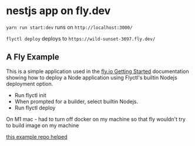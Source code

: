 # nestjs app on fly.dev
`yarn run start:dev` runs on `http://localhost:3000/`

`flyctl deploy` deploys to `https://wild-sunset-3697.fly.dev/`
## A Fly Example

This is a simple application used in the [fly.io Getting Started](https://fly.io/docs/getting-started/node/)  documentation showing how to deploy a Node application using Flyctl's builtin Nodejs deployment option.

* Run flyctl init
* When prompted for a builder, select builtin Nodejs.
* Run flyctl deploy



On M1 mac - had to turn off docker on my machine so that fly wouldn't try to build image on my machine

[this example repo helped](https://github.com/fly-apps/fly-nestjs)